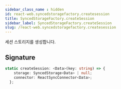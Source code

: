 ```yaml
---
sidebar_class_name : hidden
id: react-web.syncedstoragefactory.createsession
title: SyncedStorageFactory.createSession
sidebar_label: SyncedStorageFactory.createSession
slug: /react-web.syncedstoragefactory.createsession
---
```






세션 스토리지를 생성합니다.

## Signature

```typescript
static createSession: <Data>(key: string) => {
    storage: SyncedStorage<Data> | null;
    connector: ReactSyncConnector<Data>;
  };
```
